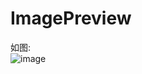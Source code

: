 # ImagePreview
如图:<br />
![image](https://github.com/Chakery/images/blob/master/imagepreview/1.gif?raw=true)
